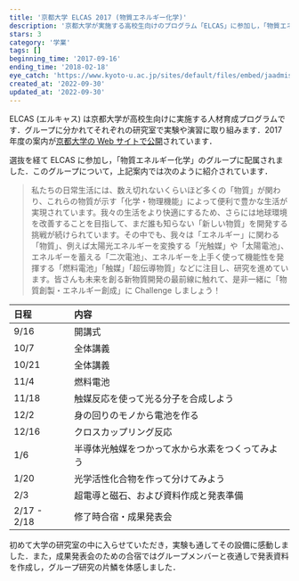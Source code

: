 ```yaml
---
title: '京都大学 ELCAS 2017 (物質エネルギー化学)'
description: '京都大学が実施する高校生向けのプログラム「ELCAS」に参加し，「物質エネルギー化学」の実習に取り組みました．'
stars: 3
category: '学業'
tags: []
beginning_time: '2017-09-16'
ending_time: '2018-02-18'
eye_catch: 'https://www.kyoto-u.ac.jp/sites/default/files/embed/jaadmissionsevents_newsdepartmentgakusainews2017images170705_101.jpg'
created_at: '2022-09-30'
updated_at: '2022-09-30'
---
```


ELCAS (エルキャス) は京都大学が高校生向けに実施する人材育成プログラムです．グループに分かれてそれぞれの研究室で実験や演習に取り組みます．2017 年度の案内が[京都大学の Web サイトで公開](https://www.kyoto-u.ac.jp/sites/default/files/embed/jaadmissionsevents_newsdepartmentgakusainews2017documents170705_101_1.pdf)されています．

選抜を経て ELCAS に参加し，「物質エネルギー化学」のグループに配属されました．このグループについて，上記案内では次のように紹介されています．

> 私たちの日常生活には、数え切れないくらいほど多くの「物質」が関わり、これらの物質が示す「化学・物理機能」によって便利で豊かな生活が実現されています。我々の生活をより快適にするため、さらには地球環境を改善することを目指して、まだ誰も知らない「新しい物質」を開発する挑戦が続けられています。その中でも、我々は「エネルギー」に関わる「物質」、例えば太陽光エネルギーを変換する「光触媒」や「太陽電池」、エネルギーを蓄える「二次電池」、エネルギーを上手く使って機能性を発揮する「燃料電池」「触媒」「超伝導物質」などに注目し、研究を進めています。皆さんも未来を創る新物質開発の最前線に触れて、是非一緒に「物質創製・エネルギー創成」に Challenge しましょう！

| 日程        | 内容                                             |
| :---------- | :----------------------------------------------- |
| 9/16        | 開講式                                           |
| 10/7        | 全体講義                                         |
| 10/21       | 全体講義                                         |
| 11/4        | 燃料電池                                         |
| 11/18       | 触媒反応を使って光る分子を合成しよう             |
| 12/2        | 身の回りのモノから電池を作る                     |
| 12/16       | クロスカップリング反応                           |
| 1/6         | 半導体光触媒をつかって水から水素をつくってみよう |
| 1/20        | 光学活性化合物を作って分けてみよう               |
| 2/3         | 超電導と磁石、および資料作成と発表準備           |
| 2/17 - 2/18 | 修了時合宿・成果発表会                           |

初めて大学の研究室の中に入らせていただき，実験も通してその設備に感動しました．また，成果発表会のための合宿ではグループメンバーと夜通しで発表資料を作成し，グループ研究の片鱗を体感しました．
